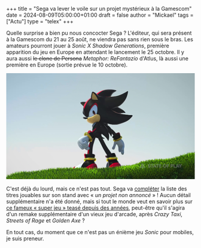 +++
title = "Sega va lever le voile sur un projet mystérieux à la Gamescom"
date = 2024-08-09T05:00:00+01:00
draft = false
author = "Mickael"
tags = ["Actu"]
type = "telex"
+++

Quelle surprise a bien pu nous concocter Sega ? L'éditeur, qui sera présent à la Gamescom du 21 au 25 août, ne viendra pas sans rien sous le bras. Les amateurs pourront jouer à *Sonic X Shadow Generations*, première apparition du jeu en Europe en attendant le lancement le 25 octobre. Il y aura aussi ~~le clone de Persona~~ *Metaphor: ReFantazio* d'Atlus, là aussi une première en Europe (sortie prévue le 10 octobre).

![Sonic X Shadow Generations](Sonic-X-Shadow-Generations.jpg "Une petite idée, Shadow ?")

C'est déjà du lourd, mais ce n'est pas tout. Sega va [compléter](https://www.gamespress.com/fr/SEGA-Announce-Gamescom-2024-Line-Up) la liste des titres jouables sur son stand avec « *un projet non annoncé* » ! Aucun détail supplémentaire n'a été donné, mais si tout le monde veut en savoir plus sur [ce fameux « super jeu » teasé depuis des années](https://nostick.fr/articles/2024/mars/1303_sonic_super_game/), peut-être qu'il s'agira d'un remake supplémentaire d'un vieux jeu d'arcade, après *Crazy Taxi*, *Streets of Rage* et *Golden Axe* ?

En tout cas, du moment que ce n'est pas un énième jeu *Sonic* pour mobiles, je suis preneur.